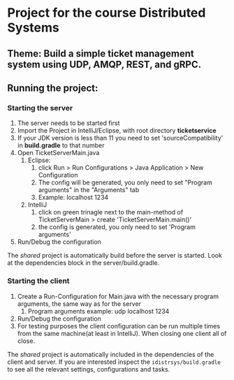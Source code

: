 # Project for the course Distributed Systems
## Theme: Build a simple ticket management system using UDP, AMQP, REST, and gRPC.
## Running the project:
### Starting the server
1. The server needs to be started first
1. Import the Project in IntelliJ/Eclipse, with root directory **ticketservice**
1. If your JDK version is less than 11 you need to set 'sourceCompatibility' in **build.gradle** to that number
1. Open TicketServerMain.java
    1. Eclipse:
        1. click Run > Run Configurations > Java Application > New Configuration
        1. The config will be generated, you only need to set "Program arguments" in the "Arguments" tab
        1. Example: localhost 1234
    2. IntelliJ
        1. click on green trinagle next to the main-method of TicketServerMain > create 'TicketServerMain.main()'
        2. the config is generated, you only need to set 'Program arguments'
1. Run/Debug the configuration

The _shared_ project is automatically build before the server is started.
Look at the dependencies block in the server/build.gradle.

### Starting the client
1. Create a Run-Configuration for Main.java with the necessary program arguments, the same way as for the server
    1. Program arguments example: udp localhost 1234
2. Run/Debug the configuration
3. For testing purposes the client configuration can be run multiple times from the same machine(at least in IntelliJ). When closing one client all of close.

The _shared_ project is automatically included in the dependencies of the client and server.
If you are interested inspect the `idistrsys/build.gradle` to see all the relevant settings, configurations and tasks.
